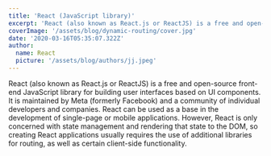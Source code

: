 ```yaml
---
title: 'React (JavaScript library)'
excerpt: 'React (also known as React.js or ReactJS) is a free and open-source front-end JavaScript library[3] for building user interfaces based on UI components. It is maintained by Meta (formerly Facebook) and a community of individual developers and companies.'
coverImage: '/assets/blog/dynamic-routing/cover.jpg'
date: '2020-03-16T05:35:07.322Z'
author:
  name: React
  picture: '/assets/blog/authors/jj.jpeg'
---
```


React (also known as React.js or ReactJS) is a free and open-source front-end JavaScript library for building user interfaces based on UI components. It is maintained by Meta (formerly Facebook) and a community of individual developers and companies. React can be used as a base in the development of single-page or mobile applications. However, React is only concerned with state management and rendering that state to the DOM, so creating React applications usually requires the use of additional libraries for routing, as well as certain client-side functionality.